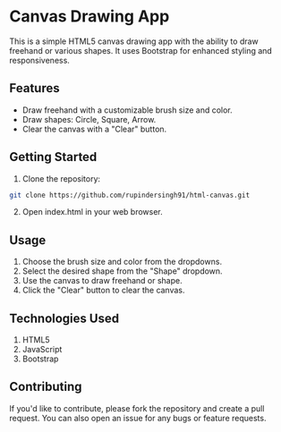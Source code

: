 # Canvas Drawing App

This is a simple HTML5 canvas drawing app with the ability to draw freehand or various shapes. It uses Bootstrap for enhanced styling and responsiveness.

## Features

- Draw freehand with a customizable brush size and color.
- Draw shapes: Circle, Square, Arrow.
- Clear the canvas with a "Clear" button.

## Getting Started

1. Clone the repository:

```bash
git clone https://github.com/rupindersingh91/html-canvas.git
```

2. Open index.html in your web browser.

## Usage

1. Choose the brush size and color from the dropdowns.
2. Select the desired shape from the "Shape" dropdown.
3. Use the canvas to draw freehand or shape.
4. Click the "Clear" button to clear the canvas.

## Technologies Used

1. HTML5
2. JavaScript
3. Bootstrap

## Contributing

If you'd like to contribute, please fork the repository and create a pull request. You can also open an issue for any bugs or feature requests.
